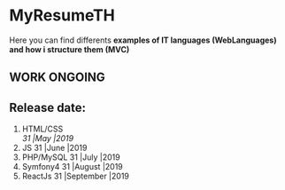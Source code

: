 # MyResumeTH
Here you can find differents **examples of IT languages (WebLanguages) and how i structure them (MVC)**
## **WORK ONGOING**
## **Release date:**
1. HTML/CSS  
*31  |May       |2019*
2. JS        31  |June      |2019
3. PHP/MySQL 31  |July      |2019
4. Symfony4  31  |August    |2019
5. ReactJs   31  |September |2019

